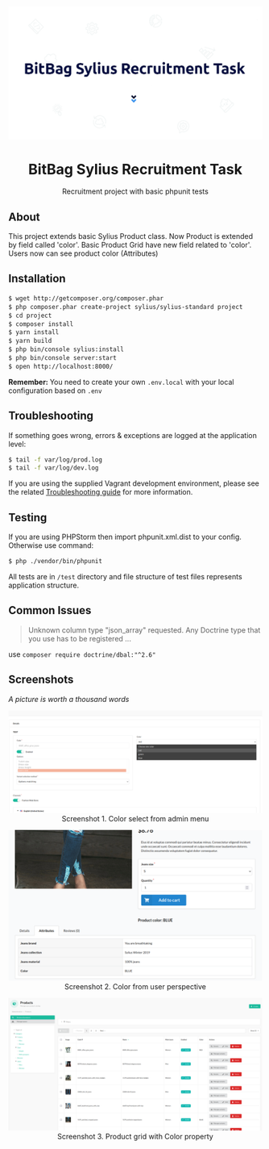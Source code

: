 <p align="center">
        <img src="https://raw.githubusercontent.com/martwozniak/bit-bag-sylius-recruitment-task/main/doc/bitbag-task-1024x535.png" />
</p>

<h1 align="center">BitBag Sylius Recruitment Task</h1>

<p align="center">Recruitment project with basic phpunit tests</p>

About
-----
This project extends basic Sylius Product class. Now Product is extended by field called 'color'. Basic Product Grid have new field related to 'color'. Users now can see product color (Attributes)


Installation
------------

```bash
$ wget http://getcomposer.org/composer.phar
$ php composer.phar create-project sylius/sylius-standard project
$ cd project
$ composer install
$ yarn install
$ yarn build
$ php bin/console sylius:install
$ php bin/console server:start
$ open http://localhost:8000/
```

<strong>Remember: </strong> You need to create your own `.env.local` with your local configuration based on `.env` 

Troubleshooting
---------------

If something goes wrong, errors & exceptions are logged at the application level:

```bash
$ tail -f var/log/prod.log
$ tail -f var/log/dev.log
```

If you are using the supplied Vagrant development environment, please see the related [Troubleshooting guide](etc/vagrant/README.md#Troubleshooting) for more information.

Testing
---------------

If you are using PHPStorm then import phpunit.xml.dist to your config. 
Otherwise use command:
```bash
$ php ./vendor/bin/phpunit
```

All tests are in `/test` directory and file structure of test files represents application structure.  


Common Issues
---------------

> Unknown column type "json_array" requested. Any Doctrine type that you use has to be registered ... 

use `composer require doctrine/dbal:"^2.6"`


Screenshots
---------------
<i>A picture is worth a thousand words</i>
<p align="center">
        <img src="https://raw.githubusercontent.com/martwozniak/bit-bag-sylius-recruitment-task/main/doc/color-select.png" />
        Screenshot 1. Color select from admin menu
</p>
<p align="center">
        <img src="https://raw.githubusercontent.com/martwozniak/bit-bag-sylius-recruitment-task/main/doc/color-attribute-user.png" />
        Screenshot 2. Color from user perspective
</p>
<p align="center">
        <img src="https://raw.githubusercontent.com/martwozniak/bit-bag-sylius-recruitment-task/main/doc/grid.png" />
        Screenshot 3. Product grid with Color property
</p>
